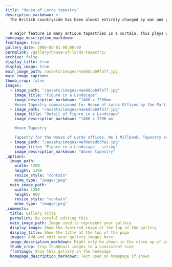 ```yaml
---
title: "House of Lords tapestry"
description_markdown: >-
  The British countryside has been almost entirely changed by man and yet we are still deeply influenced by it. The relationships of a figure within a space was important to me for this commision and I wanted to convey the feeling of the figure as both dominating but also part of the landscape. Starting points for the design were paintings such as 'Mr and Mrs Andrews' by Gainsborough and the drawings by Samuel Palmer. I often use the idea of night and day existing at the same time in my work and I felt this would have particular relevance to the workings of parliament.  


  A major feature in many antique tapestries is a curtain. This plays with the idea of a tapestry¹s function within a room, its physical nature as a textile and also with the notion of something revealed. I felt this was also relevant and have designed the piece with this in mind.
homepage_description_markdown: 
frontpage: true
gallery_date: 2006-05-01 00:00:00
permalink: /gallery/house-of-lords-tapestry/
archive: false
display_title: true
display_image: true
main_image_path: /assets/images/4ae6dcab9fb77.jpg
main_image_caption:
thumb_crop: false
images:
  - image_path: "/assets/images/4ae6dcab9fb77.jpg"
    image_title: "Figure in a Landscape"
    image_description_markdown: "1400 x 2200mm
    Woven Tapestry commissioned for House of Lords Offices by the Parliamentary Works Directorate"
  - image_path: "/assets/images/4ae6dcab9fb77.jpg"
    image_title: "Detail of Figure in a Landscape"
    image_description_markdown: "1400 x 2200 mm

    Woven Tapestry

    Tapestry for the House of Lords offices. No 1 Millbank. Tapestry and paintings commissioned by the Parliamentary Works Directorate for the Government Art Collection."
  - image_path: "/assets/images/4af0a5ed93fa1.jpg"
    image_title: "Figure in a Landscape - siting"
    image_description_markdown: "Woven tapestry"
_options:
  image_path:
    width: 1200
    height: 1200
    resize_style: "contain"
    mime_type: "image/jpeg"
  main_image_path:
    width: 1200
    height: 800
    resize_style: "contain"
    mime_type: "image/jpeg"
_comments:
  title: Gallery title
  permalink: Be careful editing this
  main_image_path: Image used to represent your gallery
  display_image: Show the featured image at the top of the gallery
  display_title: Show the title at the top of the page
  images: Add and edit your gallery images here
  image_description_markdown: Might only be shown in the close up of an image
  thumb_crop: Crop thumbnail images to a consistent size
  frontpage: Show this gallery on the homepage
  homepage_description_markdown: Text used on homepage if shown
---
```

